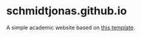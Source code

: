 # schmidtjonas.github.io

A simple academic website based on [this template](https://github.com/mavroudisv/plain-academic).
